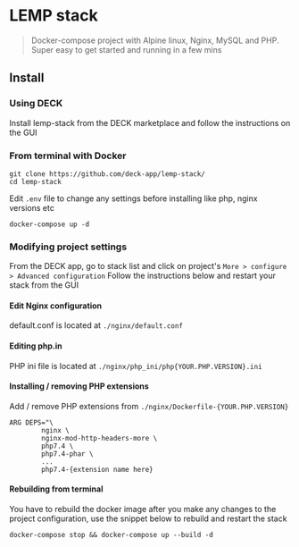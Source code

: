 # LEMP stack

> Docker-compose project with Alpine linux, Nginx, MySQL and PHP. Super easy to get started and running in a few mins

## Install

### Using DECK

Install lemp-stack from the DECK marketplace and follow the instructions on the GUI

### From terminal with Docker

```
git clone https://github.com/deck-app/lemp-stack/
cd lemp-stack
```

Edit `.env` file to change any settings before installing like php, nginx versions etc

```
docker-compose up -d
```
### Modifying project settings
From the DECK app, go to stack list and click on project's `More > configure > Advanced configuration`
Follow the instructions below and restart your stack from the GUI

#### Edit Nginx configuration

default.conf is located at `./nginx/default.conf`

#### Editing php.in

PHP ini file is located at `./nginx/php_ini/php{YOUR.PHP.VERSION}.ini`

#### Installing / removing PHP extensions

Add / remove PHP extensions from `./nginx/Dockerfile-{YOUR.PHP.VERSION}`

```
ARG DEPS="\
        nginx \
        nginx-mod-http-headers-more \
        php7.4 \
        php7.4-phar \
        ...
        php7.4-{extension name here}
```

#### Rebuilding from terminal

You have to rebuild the docker image after you make any changes to the project configuration, use the snippet below to rebuild and restart the stack

```
docker-compose stop && docker-compose up --build -d
```
